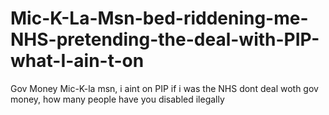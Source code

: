# Mic-K-La-Msn-bed-riddening-me-NHS-pretending-the-deal-with-PIP-what-I-ain-t-on
Gov Money Mic-K-la msn, i aint on PIP if i was the NHS dont deal woth gov money, how many people have you disabled ilegally
